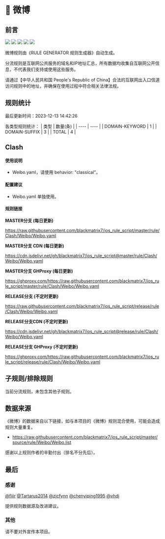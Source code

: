 # 🧸 微博

## 前言

![](https://shields.io/badge/-移除重复规则-ff69b4) ![](https://shields.io/badge/-DOMAIN与DOMAIN--SUFFIX合并-green) ![](https://shields.io/badge/-DOMAIN--SUFFIX间合并-critical) ![](https://shields.io/badge/-DOMAIN--SUFFIX与DOMAIN--KEYWORD合并-blue) ![](https://shields.io/badge/-IP--CIDR(6)合并-blueviolet) 

微博规则由《RULE GENERATOR 规则生成器》自动生成。

分流规则是互联网公共服务的域名和IP地址汇总，所有数据均收集自互联网公开信息，不代表我们支持或使用这些服务。

请通过【中华人民共和国 People's Republic of China】合法的互联网出入口信道访问规则中的地址，并确保在使用过程中符合相关法律法规。

## 规则统计

最后更新时间：2023-12-13 14:42:26

各类型规则统计：
| 类型 | 数量(条)  | 
| ---- | ----  |
| DOMAIN-KEYWORD | 1  | 
| DOMAIN-SUFFIX | 3  | 
| TOTAL | 4  | 


## Clash 

#### 使用说明
- Weibo.yaml，请使用 behavior: "classical"。

#### 配置建议
- Weibo.yaml 单独使用。

#### 规则链接
**MASTER分支 (每日更新)**

https://raw.githubusercontent.com/blackmatrix7/ios_rule_script/master/rule/Clash/Weibo/Weibo.yaml

**MASTER分支 CDN (每日更新)**

https://cdn.jsdelivr.net/gh/blackmatrix7/ios_rule_script@master/rule/Clash/Weibo/Weibo.yaml

**MASTER分支 GHProxy (每日更新)**

https://ghproxy.com/https://raw.githubusercontent.com/blackmatrix7/ios_rule_script/master/rule/Clash/Weibo/Weibo.yaml

**RELEASE分支 (不定时更新)**

https://raw.githubusercontent.com/blackmatrix7/ios_rule_script/release/rule/Clash/Weibo/Weibo.yaml

**RELEASE分支CDN (不定时更新)**

https://cdn.jsdelivr.net/gh/blackmatrix7/ios_rule_script@release/rule/Clash/Weibo/Weibo.yaml

**RELEASE分支 GHProxy (不定时更新)**

https://ghproxy.com/https://raw.githubusercontent.com/blackmatrix7/ios_rule_script/release/rule/Clash/Weibo/Weibo.yaml

## 子规则/排除规则


当前分流规则，未包含其他子规则。

## 数据来源

《微博》的数据来自以下链接，如与本项目的《微博》规则混合使用，可能会造成规则大量重复。

- https://raw.githubusercontent.com/blackmatrix7/ios_rule_script/master/source/rule/Weibo/Weibo.list


感谢以上规则作者的辛勤付出（排名不分先后）。

## 最后

### 感谢

[@fiiir](https://github.com/fiiir) [@Tartarus2014](https://github.com/Tartarus2014) [@zjcfynn](https://github.com/zjcfynn) [@chenyiping1995](https://github.com/chenyiping1995) [@vhdj](https://github.com/vhdj)

提供规则数据源及改进建议。

### 其他

请不要对外宣传本项目。